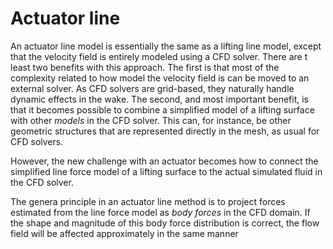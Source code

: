 # Actuator line
An actuator line model is essentially the same as a lifting line model, except that the velocity field is entirely modeled using a CFD solver. There are t least two benefits with this approach. The first is that most of the complexity related to how model the velocity field is can be moved to an external solver. As CFD solvers are grid-based, they naturally handle dynamic effects in the wake. The second, and most important benefit, is that it becomes possible to combine a simplified model of a lifting surface with other *models* in the CFD solver. This can, for instance, be other geometric structures that are represented directly in the mesh, as usual for CFD solvers. 

However, the new challenge with an actuator becomes how to connect the simplified line force model of a lifting surface to the actual simulated fluid in the CFD solver. 

The genera principle in an actuator line method is to project forces estimated from the line force model as *body forces* in the CFD domain. If the shape and magnitude of this body force distribution is correct, the flow field will be affected approximately in the same manner 